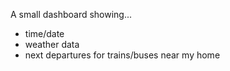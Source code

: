 A small dashboard showing... 
- time/date
- weather data
- next departures for trains/buses near my home
